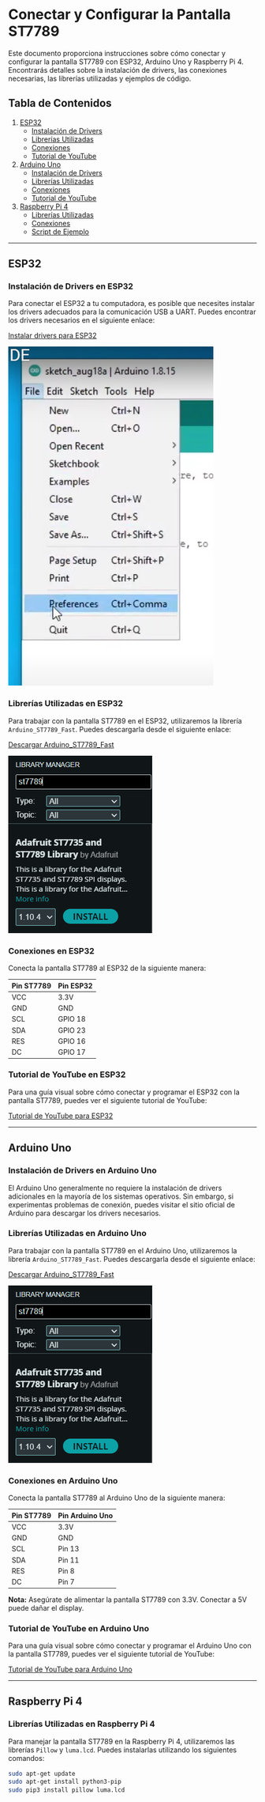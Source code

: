 # Conectar y Configurar la Pantalla ST7789

Este documento proporciona instrucciones sobre cómo conectar y configurar la pantalla ST7789 con ESP32, Arduino Uno y Raspberry Pi 4. Encontrarás detalles sobre la instalación de drivers, las conexiones necesarias, las librerías utilizadas y ejemplos de código.

## Tabla de Contenidos

1. [ESP32](#esp32)
   - [Instalación de Drivers](#instalación-de-drivers-en-esp32)
   - [Librerías Utilizadas](#librerías-utilizadas-en-esp32)
   - [Conexiones](#conexiones-en-esp32)
   - [Tutorial de YouTube](#tutorial-de-youtube-en-esp32)
2. [Arduino Uno](#arduino-uno)
   - [Instalación de Drivers](#instalación-de-drivers-en-arduino-uno)
   - [Librerías Utilizadas](#librerías-utilizadas-en-arduino-uno)
   - [Conexiones](#conexiones-en-arduino-uno)
   - [Tutorial de YouTube](#tutorial-de-youtube-en-arduino-uno)
3. [Raspberry Pi 4](#raspberry-pi-4)
   - [Librerías Utilizadas](#librerías-utilizadas-en-raspberry-pi-4)
   - [Conexiones](#conexiones-en-raspberry-pi-4)
   - [Script de Ejemplo](#script-de-ejemplo-en-raspberry-pi-4)

---

## ESP32

### Instalación de Drivers en ESP32

Para conectar el ESP32 a tu computadora, es posible que necesites instalar los drivers adecuados para la comunicación USB a UART. Puedes encontrar los drivers necesarios en el siguiente enlace:

[Instalar drivers para ESP32](https://www.silabs.com/developers/usb-to-uart-bridge-vcp-drivers?tab=downloads)

![Instalación de Drivers](./img/image.png)

### Librerías Utilizadas en ESP32

Para trabajar con la pantalla ST7789 en el ESP32, utilizaremos la librería `Arduino_ST7789_Fast`. Puedes descargarla desde el siguiente enlace:

[Descargar Arduino_ST7789_Fast](https://github.com/cbm80amiga/Arduino_ST7789_Fast.git)

![Librerías](./img/image-1.png)

### Conexiones en ESP32

Conecta la pantalla ST7789 al ESP32 de la siguiente manera:

| Pin ST7789 | Pin ESP32 |
|------------|-----------|
| VCC        | 3.3V      |
| GND        | GND       |
| SCL        | GPIO 18   |
| SDA        | GPIO 23   |
| RES        | GPIO 16   |
| DC         | GPIO 17   |

### Tutorial de YouTube en ESP32

Para una guía visual sobre cómo conectar y programar el ESP32 con la pantalla ST7789, puedes ver el siguiente tutorial de YouTube:

[Tutorial de YouTube para ESP32](https://www.youtube.com/watch?v=-nECx4DOE84&t=160s)

---

## Arduino Uno

### Instalación de Drivers en Arduino Uno

El Arduino Uno generalmente no requiere la instalación de drivers adicionales en la mayoría de los sistemas operativos. Sin embargo, si experimentas problemas de conexión, puedes visitar el sitio oficial de Arduino para descargar los drivers necesarios.

### Librerías Utilizadas en Arduino Uno

Para trabajar con la pantalla ST7789 en el Arduino Uno, utilizaremos la librería `Arduino_ST7789_Fast`. Puedes descargarla desde el siguiente enlace:

[Descargar Arduino_ST7789_Fast](https://github.com/cbm80amiga/Arduino_ST7789_Fast.git)

![Librerías](./img/image-1.png)

### Conexiones en Arduino Uno

Conecta la pantalla ST7789 al Arduino Uno de la siguiente manera:

| Pin ST7789 | Pin Arduino Uno |
|------------|-----------------|
| VCC        | 3.3V            |
| GND        | GND             |
| SCL        | Pin 13          |
| SDA        | Pin 11          |
| RES        | Pin 8           |
| DC         | Pin 7           |

**Nota:** Asegúrate de alimentar la pantalla ST7789 con 3.3V. Conectar a 5V puede dañar el display.

### Tutorial de YouTube en Arduino Uno

Para una guía visual sobre cómo conectar y programar el Arduino Uno con la pantalla ST7789, puedes ver el siguiente tutorial de YouTube:

[Tutorial de YouTube para Arduino Uno](https://www.youtube.com/watch?v=-nECx4DOE84&t=160s)

---

## Raspberry Pi 4

### Librerías Utilizadas en Raspberry Pi 4

Para manejar la pantalla ST7789 en la Raspberry Pi 4, utilizaremos las librerías `Pillow` y `luma.lcd`. Puedes instalarlas utilizando los siguientes comandos:

```bash
sudo apt-get update
sudo apt-get install python3-pip
sudo pip3 install pillow luma.lcd
